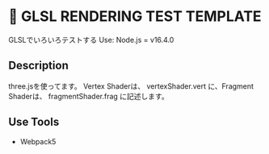 # 🔧 GLSL RENDERING TEST TEMPLATE
GLSLでいろいろテストする
Use: Node.js = v16.4.0

## Description
three.jsを使ってます。
Vertex Shaderは、
vertexShader.vert
に、Fragment Shaderは、
fragmentShader.frag
に記述します。

## Use Tools

- Webpack5